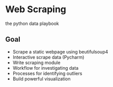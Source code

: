 # Web Scraping

the python data playbook

## Goal

- Scrape a static webpage using beutifulsoup4
- Interactive scrape data (Pycharm)
- Write scraping module
- Workflow for investigating data
- Processes for identifying outliers
- Build powerful visualization